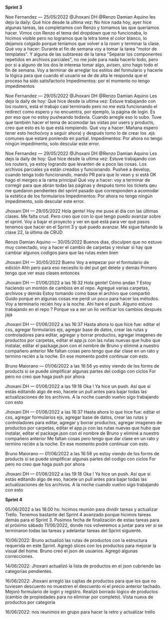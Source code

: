 **Sprint 3**

Noe Fernandez — 25/05/2022
@Jhoxani DH @Renzo Damian Aquino  les dejo la daily:
Qué hice desde la ultima vez: No hice nada hoy, ayer hice algunas tareas, las completamos con Renzo y tomamos las que queríamos hacer. Vimos con Renzo el tema del dropdown que no funcionaba, lo hicimos visible pero no logramos que la letra tome el color blanco, lo dejamos colgado porque teníamos que volver a la room y terminar la clase.
Qué voy a hacer: Durante el fin de semana voy a tomar la tarea "motor de templates". Y alguna de las subtareas de la tarea "Separar los componentes repetidos en archivos parciales", no me jode para nada hacerlo todo, pero por si a alguno de los dos le interesa tomar algo, avisen, sino hago todo el fin de semana. Voy a terminar de arreglar los estilos del formulario y hacerle la lógica para que cuando el usuario se de de alta le responda que el proceso ha sido satisfactorio
Impedimentos: por el momento no tengo impedimentos 


Noe Fernandez — 29/05/2022
@Jhoxani DH @Renzo Damian Aquino 
Les dejo la daily de hoy:
Qué hice desde la ultima vez: Estuve trabajando con los routers, está el trabajo casi terminado pero no me está funcionando el redirect como espero y no encuentra, por ejemplo, la página de login. Es por eso que no estoy pusheando todavía. Cuando arregle eso lo subo. Tuve que también hacer el tema de acomodar las vistas por users y products, creo que esto es lo que está rompiendo.
Qué voy a hacer: Mañana espero tener esto hecho(voy a seguir ahora) y después tomo lo de crear los .ejs comunes que estaré poniendo en partial. 
Impedimentos: Por ahora no tengo ningún impedimento, solo descular este error.

Noe Fernandez — 29/05/2022
@Jhoxani DH @Renzo Damian Aquino 
Les dejo la daily de hoy:
Qué hice desde la ultima vez: Estuve trabajando con los routers, ya estoy logrando que levanten de a poco las cosas. Los archivos parciales ya están creados y funcionando. Pusheé a develop, cuando tenga todo funcionando, mando PR para que lo vean y si está OK hago el mergeo a la rama principal
Qué voy a hacer: voy a terminar de corregir para que abran todas las páginas y después tomo los tickets qeu me quedaron pendientes del sprint pasado que corresponden a acomodar la estética de los formularios
Impedimentos: Por ahora no tengo ningún impedimento, solo descular este error. 

Jhoxani DH — 29/05/2022
Hola gente! Hoy me puse al día con las últimas clases. Me falta crud. Pero creo que con lo que tengo puedo avanzar sobre el sprint. Voy a bajar el proyecto y ver en qué está para ver qué pasos tenemos que hacer en el Sprint 3 y qué puedo avanzar.
Me sigue faltando la clase 22, la última de CRUD

Renzo Damian Aquino — 30/05/2022
Buenos dias, disculpen que no estuve muy conectado, voy a hacer el cambio de carpetas y revisar si hay que cambiar algunos codigos para que las rutas esten bien

Jhoxani DH — 30/05/2022
Bueno
Voy a empezar por el formulario de edición
Ahh pero para eso necesito lo del put get delete y demás
Primero tengo que ver esas clases entonces

Jhoxani DH — 01/06/2022 a las 16:32
Hola gente! Cómo andan ?
Estoy haciendo un montón de cambios en el repo. Agregué varias carpetas, archivos y demás
Estoy tomando como base el archivo que compartió Guido porque en algunas cosas me perdí un poco para hacer los métodos. Voy a terminarlo recién hoy a la noche. Ahí haré el push.
Alguno estuvo trabajando en el repo ? Porque va a ser un lío verificar los cambios después jaja

Jhoxani DH — 01/06/2022 a las 16:37
Hasta ahora lo que hice fue: editar el css, agregar formularios ejs, agregar base de datos, crear las rutas y controladores para editar, agregar y borrar productos, agregar imagenes de productos por carpetas, editar el app.js con las rutas nuevas que hubo que instalar, editar el package.json con el nombre de Bruno y eliminé a nuestro compañero anterior
Me faltan cosas pero tengo que dar clase en un rato y termino recién a la noche. En ese momento podré continuar con esto.

Bruno Maiorano — 01/06/2022 a las 16:56
yo estoy viendo de los forms de products si se puede simplificar algunas partes del codigo con ciclos For pero no creo que haga push por ahora


Jhoxani DH — 01/06/2022 a las 19:18
Oka ! Ya hice un push. Así que si estás editando algo de eso, hacete un pull antes para bajar todas las actualizaciones de los archivos.
A la noche cuando vuelvo sigo trabajando con esto

Jhoxani DH — 01/06/2022 a las 16:37
Hasta ahora lo que hice fue: editar el css, agregar formularios ejs, agregar base de datos, crear las rutas y controladores para editar, agregar y borrar productos, agregar imagenes de productos por carpetas, editar el app.js con las rutas nuevas que hubo que instalar, editar el package.json con el nombre de Bruno y eliminé a nuestro compañero anterior
Me faltan cosas pero tengo que dar clase en un rato y termino recién a la noche. En ese momento podré continuar con esto.

Bruno Maiorano — 01/06/2022 a las 16:56
yo estoy viendo de los forms de products si se puede simplificar algunas partes del codigo con ciclos For pero no creo que haga push por ahora

Jhoxani DH — 01/06/2022 a las 19:18
Oka ! Ya hice un push. Así que si estás editando algo de eso, hacete un pull antes para bajar todas las actualizaciones de los archivos.
A la noche cuando vuelvo sigo trabajando con esto


**Sprint 4**

05/06/2022 a las 18.00 hs: hicimos reunión para dividir tareas y actualizar Trello. Tenemos bastante del Sprint 4 avanzado porque hicimos tareas demás para el Sprint 3. Pusimos fecha de finalización de estas tareas para el próximo sábado 11/06/2022, donde nos volveremos a juntar para ver si se terminaron todas las tareas y adelantar tareas del Sprint siguiente.

10/06/2022: Bruno actualizó las rutas de productos con la estructura requerida en este Sprint. Agregó slices con los productos para mejorar la visual del home. Bruno creó el json de usuarios. Agregó algunas correcciones.

14/06/2022: Jhoxani actualizó la lista de productos en el json cubriendo las categorías pendientes.

16/06/2022: Jhoxani arregló las cajitas de productos para que los que no tuviesen descuento no muestren el descuento ni el precio anterior tachado. Mejoró formulario de login y registro. Realizó borrado lógico de productos (cambio de propiedades para no eliminar por completo). Vista nueva de productos por categoría

16/06/2022: nos reunimos en grupo para hacer la retro y actualizar trello